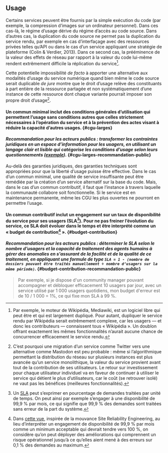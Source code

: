 ## Usage

Certains services peuvent être fournis par la simple exécution du code (par exemple, la compression d’images sur un ordinateur personnel). Dans ces cas-là, le régime d’usage dérive du régime d’accès au code source. Dans d’autres cas, la duplication du code source ne permet pas la duplication du service rendu, par exemple en cas d’interfaçage avec des ressources privées telles qu’API ou dans le cas d’un service appliquant une stratégie de plateforme (Colin & Verdier, 2013). Dans ce second cas, la prééminence de la valeur des effets de réseau par rapport à la valeur du code lui-même rendent extrêmement difficile la réplication du service[^12].

Cette potentielle impossibilité _de facto_ à apporter une alternative aux modalités d’usage du service numérique quand bien même le code source serait duplicable _de jure_ montre que le droit d’usage relève des constituants à part entière de la ressource partagée et non systématiquement d’une instance de cette ressource dont chaque variante pourrait imposer son propre droit d’usage[^13].

#### Un commun minimal inclut des conditions générales d’utilisation qui permettent l’usage sans conditions autres que celles strictement nécessaires à l’opération du service et à la prévention des actes visant à réduire la capacité d’autres usages. {#cgu-larges}

#### _Recommandation pour les acteurs publics : transformer les contraintes juridiques en un espace d’information pour les usagers, en utilisant un langage clair et lisible qui catégorise les conditions d’usage selon leurs questionnements ([exemple](https://mes-aides.gouv.fr/cgu))._ {#cgu-larges-recommandation-public}

Au-delà des garanties juridiques, des garanties techniques sont appropriées pour que la liberté d’usage puisse être effective. Dans le cas d’un commun minimal, une qualité de service insuffisante peut être remédiée par la création d’un service alternatif sur la base du code. Mais, dans le cas d’un commun contributif, il faut que l’instance à travers laquelle la communauté collabore soit fonctionnelle. Si le service est en maintenance permanente, même les CGU les plus ouvertes ne pourront en permettre l’usage.

#### Un commun contributif inclut un engagement sur un taux de disponibilité du service pour ses usagers (SLA[^14]). Pour ne pas freiner l’évolution du service, ce SLA doit évoluer dans le temps et être interprété comme un « budget de contribution[^15] ». {#budget-contribution}

#### _Recommandation pour les acteurs publics : déterminer le SLA selon le nombre d’usagers et la capacité de traitement des agents humains à gérer des anomalies en s'assurant de la facilité et de la qualité de ce traitement, en appliquant une formule de type `SLA = 1 - (nombre de dossiers pouvant être traités manuellement ÷ nombre d’usagers sur la même période)`._ {#budget-contribution-recommandation-public}

> Par exemple, si je dispose d'un community manager pouvant accompagner et débloquer efficacement 10 usagers par jour, avec un service utilisé par 1 000 usagers quotidiens, mon budget d'erreur est de 10 / 1 000 = 1%, ce qui fixe mon SLA à 99 %.


[^12]: Par exemple, le moteur de Wikipédia, Mediawiki, est un logiciel libre qui peut être et qui est largement dupliqué. Pour autant, dupliquer le service rendu par Wikipédia serait extrêmement complexe, car les usagers — et donc les contributeurs — connaissent tous « Wikipédia ». Un doublon offrant exactement les mêmes fonctionnalités n’aurait aucune chance de concurrencer efficacement le service rendu.

[^13]: C’est pourquoi une migration d’un service comme Twitter vers une alternative comme Mastodon est peu probable : même si l’algorithmique permettant la distribution du réseau sur plusieurs instances est plus avancée qu’un service monolithique, la valeur du service provient avant tout de la contribution de ses utilisateurs. Le retour sur investissement pour chaque utilisateur individuel va en faveur de continuer à utiliser le service qui détient le plus d’utilisateurs, car le coût (se retrouver isolé) ne vaut pas les bénéfices (meilleures fonctionnalités).

[^14]: Un [SLA](https://fr.wikipedia.org/wiki/Service-level_agreement) peut s’exprimer en pourcentage de demandes traitées par unité de temps. On peut ainsi par exemple s’engager à une disponibilité de 99,9 % par mois, ce qui signifie que 99,9 % des demandes sont traitées sans erreur de la part du système.

[^15]: Dans [cette vue](https://landing.google.com/sre/interview/ben-treynor.html), inspirée de la mouvance Site Reliability Engineering, au lieu d’interpréter un engagement de disponibilité de 99,9 % par mois comme un minimum acceptable qui devrait tendre vers 100 %, on considère qu’on peut déployer des améliorations qui comprennent un risque opérationnel jusqu’à ce qu’elles aient mené à des erreurs sur 0,1 % des demandes au maximum.
